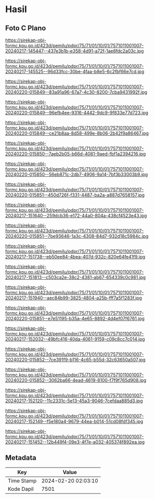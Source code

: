# Hasil

## Foto C Plano

https://sirekap-obj-formc.kpu.go.id/423d/pemilu/pdpr/75/71/01/10/01/7571011001007-20240217-145447--437e3b1b-e358-4d91-a72f-1ae8fdc2a03c.jpg

https://sirekap-obj-formc.kpu.go.id/423d/pemilu/pdpr/75/71/01/10/01/7571011001007-20240217-145525--96d33fcc-30be-4faa-b8e5-6c2fbf66e7cd.jpg

https://sirekap-obj-formc.kpu.go.id/423d/pemilu/pdpr/75/71/01/10/01/7571011001007-20240220-015849--83a91a96-67a7-4c30-8200-7cba9431992f.jpg

https://sirekap-obj-formc.kpu.go.id/423d/pemilu/pdpr/75/71/01/10/01/7571011001007-20240220-015849--96efb4ee-9316-4442-9dc9-9f833e77d723.jpg

https://sirekap-obj-formc.kpu.go.id/423d/pemilu/pdpr/75/71/01/10/01/7571011001007-20240220-015849--ce21b8aa-8d58-499e-8b06-2b42f9a86467.jpg

https://sirekap-obj-formc.kpu.go.id/423d/pemilu/pdpr/75/71/01/10/01/7571011001007-20240220-015850--7aeb2b05-b66d-4081-9aed-fbf1a2394216.jpg

https://sirekap-obj-formc.kpu.go.id/423d/pemilu/pdpr/75/71/01/10/01/7571011001007-20240220-015850--56eb871c-2db7-4906-9a14-7bf3b33003b9.jpg

https://sirekap-obj-formc.kpu.go.id/423d/pemilu/pdpr/75/71/01/10/01/7571011001007-20240220-015851--450d726f-f331-4487-ba2a-a887d7658157.jpg

https://sirekap-obj-formc.kpu.go.id/423d/pemilu/pdpr/75/71/01/10/01/7571011001007-20240217-151640--259dcb36-e172-44a0-804a-438cf4523e43.jpg

https://sirekap-obj-formc.kpu.go.id/423d/pemilu/pdpr/75/71/01/10/01/7571011001007-20240220-015851--7be93646-1a3c-4308-84d7-932d18c5984c.jpg

https://sirekap-obj-formc.kpu.go.id/423d/pemilu/pdpr/75/71/01/10/01/7571011001007-20240217-151738--eb50ee84-4bea-407d-932c-820e64fe41f9.jpg

https://sirekap-obj-formc.kpu.go.id/423d/pemilu/pdpr/75/71/01/10/01/7571011001007-20240217-151813--c503ca2e-38c2-4381-ab67-654339c0c981.jpg

https://sirekap-obj-formc.kpu.go.id/423d/pemilu/pdpr/75/71/01/10/01/7571011001007-20240217-151940--aec84b99-3825-4804-a25b-fff7a5f1283f.jpg

https://sirekap-obj-formc.kpu.go.id/423d/pemilu/pdpr/75/71/01/10/01/7571011001007-20240220-015851--e7e51195-b35a-4e65-8892-4d4ef07f6761.jpg

https://sirekap-obj-formc.kpu.go.id/423d/pemilu/pdpr/75/71/01/10/01/7571011001007-20240217-152032--49bfc416-40da-4061-9159-c09c8cc7c014.jpg

https://sirekap-obj-formc.kpu.go.id/423d/pemilu/pdpr/75/71/01/10/01/7571011001007-20240220-015852--7ce391f9-b116-4c65-b55d-32c63650a507.jpg

https://sirekap-obj-formc.kpu.go.id/423d/pemilu/pdpr/75/71/01/10/01/7571011001007-20240220-015852--3062ba66-4ead-4619-8100-f7f9f765d908.jpg

https://sirekap-obj-formc.kpu.go.id/423d/pemilu/pdpr/75/71/01/10/01/7571011001007-20240217-152120--11c2331c-5e13-45a3-9046-7cefdaa885d3.jpg

https://sirekap-obj-formc.kpu.go.id/423d/pemilu/pdpr/75/71/01/10/01/7571011001007-20240217-152149--f5e180a4-9679-44ea-b014-51cd08fdf345.jpg

https://sirekap-obj-formc.kpu.go.id/423d/pemilu/pdpr/75/71/01/10/01/7571011001007-20240217-151452--12b449f4-09e3-4f7e-a032-405374f892ea.jpg


## Metadata

| Key        | Value               |
| ---------- | ------------------- |
| Time Stamp | 2024-02-20 02:03:10 |
| Kode Dapil | 7501                |



